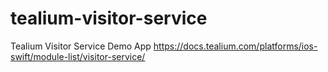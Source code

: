 # tealium-visitor-service
Tealium Visitor Service Demo App
https://docs.tealium.com/platforms/ios-swift/module-list/visitor-service/
